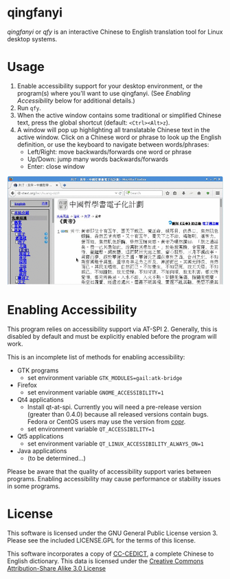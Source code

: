 qingfanyi
=========

*qingfanyi* or *qfy* is an interactive Chinese to English translation
tool for Linux desktop systems.

Usage
=====

1. Enable accessibility support for your desktop environment, or the
   program(s) where you'll want to use qingfanyi.
   (See *Enabling Accessibility* below for additional details.)
2. Run `qfy`.
3. When the active window contains some traditional or simplified
   Chinese text, press the global shortcut (default: `<Ctrl><Alt>z`).
4. A window will pop up highlighting all translatable Chinese text in
   the active window. Click on a Chinese word or phrase to look up the
   English definition, or use the keyboard to navigate between
   words/phrases:
    - Left/Right: move backwards/forwards one word or phrase
    - Up/Down: jump many words backwards/forwards
    - Enter: close window

![qingfanyi with Firefox demo](misc/doc/ff-demo.gif?raw=true)

Enabling Accessibility
======================

This program relies on accessibility support via AT-SPI 2.
Generally, this is disabled by default and must be explicitly enabled
before the program will work.

This is an incomplete list of methods for enabling accessibility:

- GTK programs
    - set environment variable `GTK_MODULES=gail:atk-bridge`
- Firefox
    - set environment variable `GNOME_ACCESSIBILITY=1`
- Qt4 applications
    - Install qt-at-spi. Currently you will need a pre-release version
      (greater than 0.4.0) because all released versions contain bugs.
      Fedora or CentOS users may use the version from
      [copr](https://copr.fedorainfracloud.org/coprs/rohanpm/qingfanyi/).
    - set environment variable `QT_ACCESSIBILITY=1`
- Qt5 applications
    - set environment variable `QT_LINUX_ACCESSIBILITY_ALWAYS_ON=1`
- Java applications
    - (to be determined...)

Please be aware that the quality of accessibility support varies between
programs. Enabling accessibility may cause performance or stability
issues in some programs.

License
=======

This software is licensed under the GNU General Public License version
3. Please see the included LICENSE.GPL for the terms of this license.

This software incorporates a copy of
[CC-CEDICT](http://www.mdbg.net/chindict/chindict.php?page=cc-cedict),
a complete Chinese to English dictionary. This data is licensed under
the
[Creative Commons Attribution-Share Alike 3.0 License](http://creativecommons.org/licenses/by-sa/3.0/)